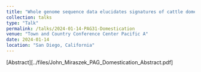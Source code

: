 ```yaml
---
title: "Whole genome sequence data elucidates signatures of cattle domestication and global bovid migration patterns"
collection: talks
type: "Talk"
permalink: /talks/2024-01-14-PAG31-Domestication
venue: "Town and Country Conference Center Pacific A"
date: 2024-01-14
location: "San Diego, California"
---
```


[Abstract][../files/John_Miraszek_PAG_Domestication_Abstract.pdf]
